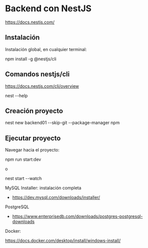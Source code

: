 
# Backend con NestJS

https://docs.nestjs.com/


## Instalación

Instalación global, en cualquier terminal:

npm install -g @nestjs/cli

## Comandos nestjs/cli

https://docs.nestjs.com/cli/overview

nest --help

## Creación proyecto

nest new backend01 --skip-git --package-manager npm

## Ejecutar proyecto

Navegar hacia el proyecto:

npm run start:dev

o 

nest start --watch

MySQL Installer: instalación completa

* https://dev.mysql.com/downloads/installer/

PostgreSQL

* https://www.enterprisedb.com/downloads/postgres-postgresql-downloads

Docker:

https://docs.docker.com/desktop/install/windows-install/